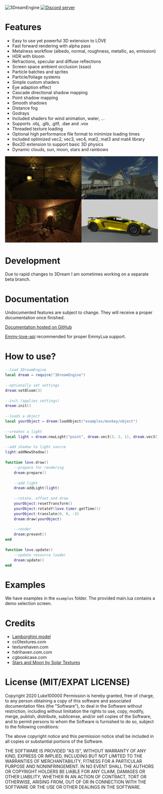 ![3DreamEngine](https://owo.whats-th.is/9ceoazf.png)
<a href="https://discord.gg/hpmZxNQ"><img src="https://discordapp.com/api/guilds/561664262481641482/embed.png" alt="Discord server" /></a>

# Features

* Easy to use yet powerful 3D extension to LÖVE
* Fast forward rendering with alpha pass
* Metalness workflow (albedo, normal, roughness, metallic, ao, emission)
* HDR with bloom
* Refractions, specular and diffuse reflections
* Screen space ambient occlusion (ssao)
* Particle batches and sprites
* Particle/foliage systems
* Simple custom shaders
* Eye adaption effect
* Cascade directional shadow mapping
* Point shadow mapping
* Smooth shadows
* Distance fog
* Godrays
* Included shaders for wind animation, water, ...
* Supports .obj, .glb, .gltf, .dae and .vox
* Threaded texture loading
* Optional high performance file format to minimize loading times
* Included optimized vec2, vec3, vec4, mat2, mat3 and mat4 library
* Box2D extension to support basic 3D physics
* Dynamic clouds, sun, moon, stars and rainbows

![screenshots](https://raw.githubusercontent.com/3dreamengine/3DreamEngine/master/screenshots.jpg)

# Development

Due to rapid changes to 3Dream I am sometimes working on a separate beta branch.

# Documentation

Undocumented features are subject to change. They will receive a proper documentation once finished.

[Documentation hosted on GitHub](https://3dreamengine.github.io/3DreamEngine/)

[Emmy-love-api](https://github.com/EmmyLua/Emmy-love-api) recommended for proper EmmyLua support.

# How to use?

```lua
--load 3DreamEngine
local dream = require("3DreamEngine")

--optionally set settings
dream:setBloom(3)

--init (applies settings)
dream:init()

--loads a object
local yourObject = dream:loadObject("examples/monkey/object")

--creates a light
local light = dream:newLight("point", dream.vec3(3, 2, 1), dream.vec3(1.0, 0.75, 0.2), 50.0)

--add shadow to light source
light:addNewShadow()

function love.draw()
	--prepare for rendering
	dream:prepare()
	
	--add light
	dream:addLight(light)
	
	--rotate, offset and draw
	yourObject:resetTransform()
	yourObject:rotateY(love.timer.getTime())
	yourObject:translate(0, 0, -3)
	dream:draw(yourObject)
	
	--render
	dream:present()
end

function love.update()
	--update resource loader
	dream:update()
end
```

# Examples

We have examples in the `examples` folder. The provided main.lua contains a demo selection screen.

# Credits

- [Lamborghini model](https://www.turbosquid.com/FullPreview/Index.cfm/ID/1117798)
- cc0textures.com
- texturehaven.com
- hdrihaven.com.com
- cgbookcase.com
- [Stars and Moon by Solar Textures](https://www.solarsystemscope.com/textures/)

# License (MIT/EXPAT LICENSE)

Copyright 2020 Luke100000
Permission is hereby granted, free of charge, to any person obtaining a copy of this software and associated documentation files (the "Software"), to deal in the Software without restriction, including without limitation the rights to use, copy, modify, merge, publish, distribute, sublicense, and/or sell copies of the Software, and to permit persons to whom the Software is furnished to do so, subject to the following conditions:

The above copyright notice and this permission notice shall be included in all copies or substantial portions of the Software.

THE SOFTWARE IS PROVIDED "AS IS", WITHOUT WARRANTY OF ANY KIND, EXPRESS OR IMPLIED, INCLUDING BUT NOT LIMITED TO THE WARRANTIES OF MERCHANTABILITY, FITNESS FOR A PARTICULAR PURPOSE AND NONINFRINGEMENT. IN NO EVENT SHALL THE AUTHORS OR COPYRIGHT HOLDERS BE LIABLE FOR ANY CLAIM, DAMAGES OR OTHER LIABILITY, WHETHER IN AN ACTION OF CONTRACT, TORT OR OTHERWISE, ARISING FROM, OUT OF OR IN CONNECTION WITH THE SOFTWARE OR THE USE OR OTHER DEALINGS IN THE SOFTWARE.